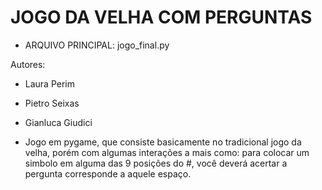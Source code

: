 # JOGO DA VELHA COM PERGUNTAS

* ARQUIVO PRINCIPAL: jogo_final.py

Autores:
- Laura Perim
- Pietro Seixas
- Gianluca Giudici

- Jogo em pygame, que consiste basicamente no tradicional jogo da velha, porém com algumas interações a mais como: para colocar um simbolo em alguma das 9 posições do #, você deverá acertar a pergunta corresponde a aquele espaço.

